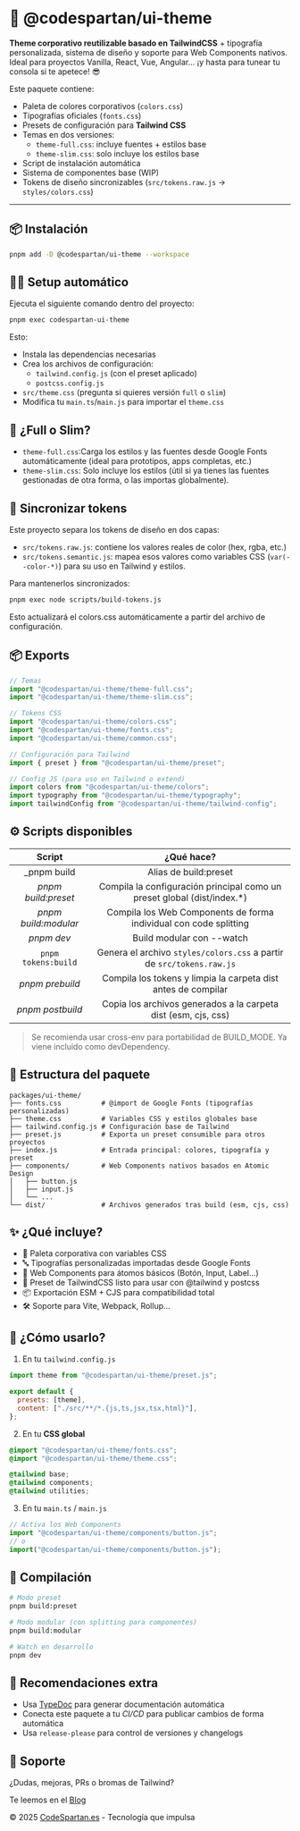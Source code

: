# 🧩 @codespartan/ui-theme

**Theme corporativo reutilizable basado en TailwindCSS** + tipografía personalizada, sistema de diseño y soporte para Web Components nativos. Ideal para proyectos Vanilla, React, Vue, Angular... ¡y hasta para tunear tu consola si te apetece! 😎

Este paquete contiene:

- Paleta de colores corporativos (`colors.css`)
- Tipografías oficiales (`fonts.css`)
- Presets de configuración para **Tailwind CSS**
- Temas en dos versiones:
  - `theme-full.css`: incluye fuentes + estilos base
  - `theme-slim.css`: solo incluye los estilos base
- Script de instalación automática
- Sistema de componentes base (WIP)
- Tokens de diseño sincronizables (`src/tokens.raw.js` → `styles/colors.css`)

---

## 📦 Instalación

```bash
pnpm add -D @codespartan/ui-theme --workspace
```

## 🧙‍♂️ Setup automático

Ejecuta el siguiente comando dentro del proyecto:

```bash
pnpm exec codespartan-ui-theme
```

Esto:

- Instala las dependencias necesarias
- Crea los archivos de configuración:
  - `tailwind.config.js` (con el preset aplicado)
  - `postcss.config.js`
- `src/theme.css` (pregunta si quieres versión `full` o `slim`)
- Modifica tu `main.ts`/`main.js` para importar el `theme.css`

## 🧩 ¿Full o Slim?

- `theme-full.css`:Carga los estilos y las fuentes desde Google Fonts automáticamente (ideal para prototipos, apps completas, etc.)
- `theme-slim.css`: Solo incluye los estilos (útil si ya tienes las fuentes gestionadas de otra forma, o las importas globalmente).

## 🧼 Sincronizar tokens

Este proyecto separa los tokens de diseño en dos capas:

- `src/tokens.raw.js`: contiene los valores reales de color (hex, rgba, etc.)
- `src/tokens.semantic.js`: mapea esos valores como variables CSS (`var(--color-*)`) para su uso en Tailwind y estilos.

Para mantenerlos sincronizados:

```bash
pnpm exec node scripts/build-tokens.js
```

Esto actualizará el colors.css automáticamente a partir del archivo de configuración.

## 📦 Exports

```javascript
// Temas
import "@codespartan/ui-theme/theme-full.css";
import "@codespartan/ui-theme/theme-slim.css";

// Tokens CSS
import "@codespartan/ui-theme/colors.css";
import "@codespartan/ui-theme/fonts.css";
import "@codespartan/ui-theme/common.css";

// Configuración para Tailwind
import { preset } from "@codespartan/ui-theme/preset";

// Config JS (para uso en Tailwind o extend)
import colors from "@codespartan/ui-theme/colors";
import typography from "@codespartan/ui-theme/typography";
import tailwindConfig from "@codespartan/ui-theme/tailwind-config";
```

## ⚙️ Scripts disponibles

|      **Script**      |                              **¿Qué hace?**                              |
| :------------------: | :----------------------------------------------------------------------: |
|     \_pnpm build     |                          Alias de build:preset                           |
| _pnpm build:preset_  | Compila la configuración principal como un preset global (dist/index.\*) |
| _pnpm build:modular_ |    Compila los Web Components de forma individual con code splitting     |
|      _pnpm dev_      |                        Build modular con --watch                         |
| `pnpm tokens:build`     | Genera el archivo `styles/colors.css` a partir de `src/tokens.raw.js`      |
|   _pnpm prebuild_    |      Compila los tokens y limpia la carpeta dist antes de compilar       |
| _pnpm postbuild_     |   Copia los archivos generados a la carpeta dist (esm, cjs, css)         |

> Se recomienda usar cross-env para portabilidad de BUILD_MODE. Ya viene incluido como devDependency.

## 🧠 Estructura del paquete

```tree
packages/ui-theme/
├── fonts.css          # @import de Google Fonts (tipografías personalizadas)
├── theme.css          # Variables CSS y estilos globales base
├── tailwind.config.js # Configuración base de Tailwind
├── preset.js          # Exporta un preset consumible para otros proyectos
├── index.js           # Entrada principal: colores, tipografía y preset
├── components/        # Web Components nativos basados en Atomic Design
│   ├── button.js
│   ├── input.js
│   └── ...
└── dist/              # Archivos generados tras build (esm, cjs, css)
```

## ✨ ¿Qué incluye?

- 🎨 Paleta corporativa con variables CSS
- 🔤 Tipografías personalizadas importadas desde Google Fonts
- 💅 Web Components para átomos básicos (Botón, Input, Label...)
- 💨 Preset de TailwindCSS listo para usar con @tailwind y postcss
- 📦 Exportación ESM + CJS para compatibilidad total
- 🛠️ Soporte para Vite, Webpack, Rollup...

## 🧩 ¿Cómo usarlo?

1. En tu `tailwind.config.js`

```js
import theme from "@codespartan/ui-theme/preset.js";

export default {
  presets: [theme],
  content: ["./src/**/*.{js,ts,jsx,tsx,html}"],
};
```

2. En tu **CSS global**

```css
@import "@codespartan/ui-theme/fonts.css";
@import "@codespartan/ui-theme/theme.css";

@tailwind base;
@tailwind components;
@tailwind utilities;
```

3. En tu `main.ts` / `main.js`

```js
// Activa los Web Components
import "@codespartan/ui-theme/components/button.js";
// o
import("@codespartan/ui-theme/components/button.js");
```

## 🔁 Compilación

```bash
# Modo preset
pnpm build:preset

# Modo modular (con splitting para componentes)
pnpm build:modular

# Watch en desarrollo
pnpm dev
```

## 🧪 Recomendaciones extra

- Usa [TypeDoc](https://typedoc.org/) para generar documentación automática
- Conecta este paquete a tu _CI/CD_ para publicar cambios de forma automática
- Usa `release-please` para control de versiones y changelogs

## 💬 Soporte

¿Dudas, mejoras, PRs o bromas de Tailwind?

Te leemos en el [Blog](https://codespartan.es/blog/)

© 2025 [CodeSpartan.es](https://www.codespartan.es) - Tecnología que impulsa
